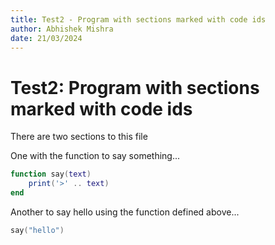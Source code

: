```yaml
---
title: Test2 - Program with sections marked with code ids
author: Abhishek Mishra
date: 21/03/2024
---
```


# Test2: Program with sections marked with code ids
There are two sections to this file

One with the function to say something...

```lua {code_id="fnsay"}
function say(text)
    print('>' .. text)
end
```

Another to say hello using the function defined above...

```lua {code_id="sayhello"}
say("hello")
```